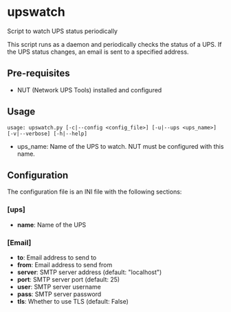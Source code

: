 # upswatch

Script to watch UPS status periodically

This script runs as a daemon and periodically checks the status of a UPS.  If the UPS status changes, an email is sent to a specified address.

## Pre-requisites

- NUT (Network UPS Tools) installed and configured

## Usage
```
usage: upswatch.py [-c|--config <config_file>] [-u|--ups <ups_name>] [-v|--verbose] [-h|--help]
```

- ups_name: Name of the UPS to watch.  NUT must be configured with this name.

## Configuration

The configuration file is an INI file with the following sections:

### [ups]

- **name**: Name of the UPS

### [Email]

- **to**: Email address to send to
- **from**: Email address to send from
- **server**: SMTP server address (default: "localhost")
- **port**: SMTP server port (default: 25)
- **user**: SMTP server username
- **pass**: SMTP server password
- **tls**: Whether to use TLS (default: False)
